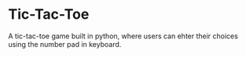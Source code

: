 # Tic-Tac-Toe
A tic-tac-toe game built in python, where users can ehter their choices using the number pad in keyboard.
